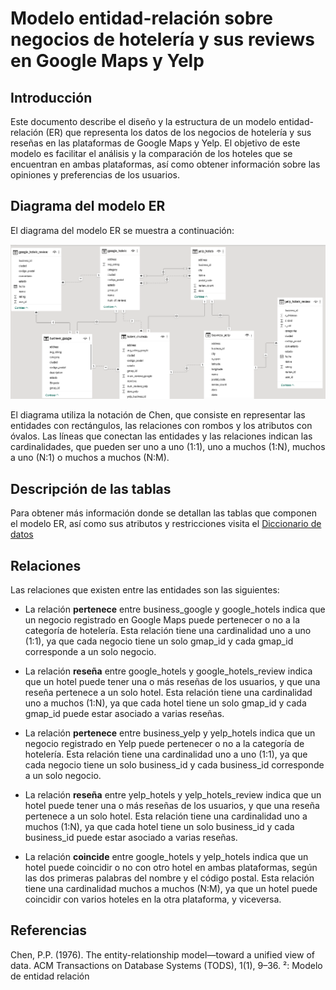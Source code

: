 # Modelo entidad-relación sobre negocios de hotelería y sus reviews en Google Maps y Yelp

## Introducción

Este documento describe el diseño y la estructura de un modelo entidad-relación (ER) que representa los datos de los negocios de hotelería y sus reseñas en las plataformas de Google Maps y Yelp. El objetivo de este modelo es facilitar el análisis y la comparación de los hoteles que se encuentran en ambas plataformas, así como obtener información sobre las opiniones y preferencias de los usuarios.

## Diagrama del modelo ER

El diagrama del modelo ER se muestra a continuación:

![Diagrama ER](/Image/Modelo_er_copia.jpg)

El diagrama utiliza la notación de Chen, que consiste en representar las entidades con rectángulos, las relaciones con rombos y los atributos con óvalos. Las líneas que conectan las entidades y las relaciones indican las cardinalidades, que pueden ser uno a uno (1:1), uno a muchos (1:N), muchos a uno (N:1) o muchos a muchos (N:M).

## Descripción de las tablas

Para obtener más información donde se detallan las tablas que componen el modelo ER, así como sus atributos y restricciones visita el [Diccionario de datos](https://github.com/HenryProjectsLab/Hotel_Analytics/blob/a8049c47dcd2a55e6293f1b8f80839423f640079/Documentations/Diccionario%20de%20datos.md)

## Relaciones

Las relaciones que existen entre las entidades son las siguientes:

- La relación **pertenece** entre business_google y google_hotels indica que un negocio registrado en Google Maps puede pertenecer o no a la categoría de hotelería. Esta relación tiene una cardinalidad uno a uno (1:1), ya que cada negocio tiene un solo gmap_id y cada gmap_id corresponde a un solo negocio.

- La relación **reseña** entre google_hotels y google_hotels_review indica que un hotel puede tener una o más reseñas de los usuarios, y que una reseña pertenece a un solo hotel. Esta relación tiene una cardinalidad uno a muchos (1:N), ya que cada hotel tiene un solo gmap_id y cada gmap_id puede estar asociado a varias reseñas.

- La relación **pertenece** entre business_yelp y yelp_hotels indica que un negocio registrado en Yelp puede pertenecer o no a la categoría de hotelería. Esta relación tiene una cardinalidad uno a uno (1:1), ya que cada negocio tiene un solo business_id y cada business_id corresponde a un solo negocio.

- La relación **reseña** entre yelp_hotels y yelp_hotels_review indica que un hotel puede tener una o más reseñas de los usuarios, y que una reseña pertenece a un solo hotel. Esta relación tiene una cardinalidad uno a muchos (1:N), ya que cada hotel tiene un solo business_id y cada business_id puede estar asociado a varias reseñas.

- La relación **coincide** entre google_hotels y yelp_hotels indica que un hotel puede coincidir o no con otro hotel en ambas plataformas, según las dos primeras palabras del nombre y el código postal. Esta relación tiene una cardinalidad muchos a muchos (N:M), ya que un hotel puede coincidir con varios hoteles en la otra plataforma, y viceversa.

## Referencias

Chen, P.P. (1976). The entity-relationship model—toward a unified view of data. ACM Transactions on Database Systems (TODS), 1(1), 9–36. ²: Modelo de entidad relación

